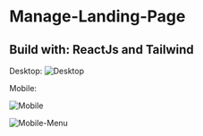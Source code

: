 # Manage-Landing-Page
## Build with: ReactJs and Tailwind

Desktop:
![Desktop](https://user-images.githubusercontent.com/76067595/210801862-591da347-1c97-41c6-9062-7b8630971fd7.png)

Mobile:

<div>

  ![Mobile](https://user-images.githubusercontent.com/76067595/210801894-6a43cd28-f603-4fc9-b9fe-f2bca7a2cc1f.png)
  
  ![Mobile-Menu](https://user-images.githubusercontent.com/76067595/210801908-0f1d0f88-a57f-41e3-b156-cb1ff3549d43.png)

  
<div/>
